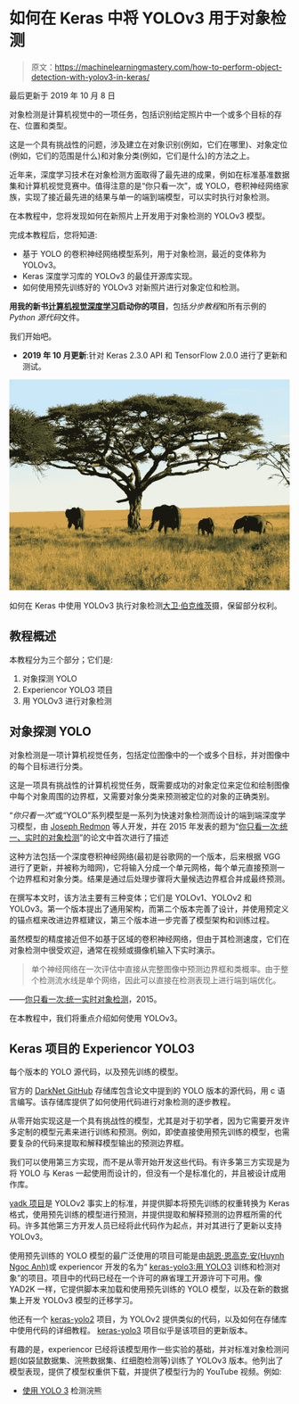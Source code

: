 # 如何在 Keras 中将 YOLOv3 用于对象检测

> 原文：<https://machinelearningmastery.com/how-to-perform-object-detection-with-yolov3-in-keras/>

最后更新于 2019 年 10 月 8 日

对象检测是计算机视觉中的一项任务，包括识别给定照片中一个或多个目标的存在、位置和类型。

这是一个具有挑战性的问题，涉及建立在对象识别(例如，它们在哪里)、对象定位(例如，它们的范围是什么)和对象分类(例如，它们是什么)的方法之上。

近年来，深度学习技术在对象检测方面取得了最先进的成果，例如在标准基准数据集和计算机视觉竞赛中。值得注意的是“你只看一次”，或 YOLO，卷积神经网络家族，实现了接近最先进的结果与单一的端到端模型，可以实时执行对象检测。

在本教程中，您将发现如何在新照片上开发用于对象检测的 YOLOv3 模型。

完成本教程后，您将知道:

*   基于 YOLO 的卷积神经网络模型系列，用于对象检测，最近的变体称为 YOLOv3。
*   Keras 深度学习库的 YOLOv3 的最佳开源库实现。
*   如何使用预先训练好的 YOLOv3 对新照片进行对象定位和检测。

**用我的新书[计算机视觉深度学习](https://machinelearningmastery.com/deep-learning-for-computer-vision/)启动你的项目**，包括*分步教程*和所有示例的 *Python 源代码*文件。

我们开始吧。

*   **2019 年 10 月更新**:针对 Keras 2.3.0 API 和 TensorFlow 2.0.0 进行了更新和测试。

![How to Perform Object Detection With YOLOv3 in Keras](img/96898885dc7eac05e401f715a1b3b270.png)

如何在 Keras
中使用 YOLOv3 执行对象检测[大卫·伯克维茨](https://www.flickr.com/photos/davidberkowitz/5699832418/)摄，保留部分权利。

## 教程概述

本教程分为三个部分；它们是:

1.  对象探测 YOLO
2.  Experiencor YOLO3 项目
3.  用 YOLOv3 进行对象检测

## 对象探测 YOLO

对象检测是一项计算机视觉任务，包括定位图像中的一个或多个目标，并对图像中的每个目标进行分类。

这是一项具有挑战性的计算机视觉任务，既需要成功的对象定位来定位和绘制图像中每个对象周围的边界框，又需要对象分类来预测被定位的对象的正确类别。

“*你只看一次*”或“YOLO”系列模型是一系列为快速对象检测而设计的端到端深度学习模型，由 [Joseph Redmon](https://pjreddie.com/) 等人开发，并在 2015 年发表的题为“[你只看一次:统一、实时的对象检测](https://arxiv.org/abs/1506.02640)”的论文中首次进行了描述

这种方法包括一个深度卷积神经网络(最初是谷歌网的一个版本，后来根据 VGG 进行了更新，并被称为暗网)，它将输入分成一个单元网格，每个单元直接预测一个边界框和对象分类。结果是通过后处理步骤将大量候选边界框合并成最终预测。

在撰写本文时，该方法主要有三种变体；它们是 YOLOv1、YOLOv2 和 YOLOv3。第一个版本提出了通用架构，而第二个版本完善了设计，并使用预定义的锚点框来改进边界框建议，第三个版本进一步完善了模型架构和训练过程。

虽然模型的精度接近但不如基于区域的卷积神经网络，但由于其检测速度，它们在对象检测中很受欢迎，通常在视频或摄像机输入下实时演示。

> 单个神经网络在一次评估中直接从完整图像中预测边界框和类概率。由于整个检测流水线是单个网络，因此可以直接在检测表现上进行端到端优化。

——[你只看一次:统一实时对象检测](https://arxiv.org/abs/1506.02640)，2015。

在本教程中，我们将重点介绍如何使用 YOLOv3。

## Keras 项目的 Experiencor YOLO3

每个版本的 YOLO 源代码，以及预先训练的模型。

官方的 [DarkNet GitHub](https://github.com/pjreddie/darknet) 存储库包含论文中提到的 YOLO 版本的源代码，用 c 语言编写。该存储库提供了如何使用代码进行对象检测的逐步教程。

从零开始实现这是一个具有挑战性的模型，尤其是对于初学者，因为它需要开发许多定制的模型元素来进行训练和预测。例如，即使直接使用预先训练的模型，也需要复杂的代码来提取和解释模型输出的预测边界框。

我们可以使用第三方实现，而不是从零开始开发这些代码。有许多第三方实现是为将 YOLO 与 Keras 一起使用而设计的，但没有一个是标准化的，并且被设计成用作库。

[yadk 项目](https://github.com/allanzelener/YAD2K)是 YOLOv2 事实上的标准，并提供脚本将预先训练的权重转换为 Keras 格式，使用预先训练的模型进行预测，并提供提取和解释预测的边界框所需的代码。许多其他第三方开发人员已经将此代码作为起点，并对其进行了更新以支持 YOLOv3。

使用预先训练的 YOLO 模型的最广泛使用的项目可能是由[胡恩·恩高克·安(Huynh Ngoc Anh)](https://www.linkedin.com/in/ngoca/)或 experiencor 开发的名为“ [keras-yolo3:用 YOLO3](https://github.com/experiencor/keras-yolo3) 训练和检测对象”的项目。项目中的代码已经在一个许可的麻省理工开源许可下可用。像 YAD2K 一样，它提供脚本来加载和使用预先训练的 YOLO 模型，以及在新的数据集上开发 YOLOv3 模型的迁移学习。

他还有一个 [keras-yolo2](https://github.com/experiencor/keras-yolo2) 项目，为 YOLOv2 提供类似的代码，以及如何在存储库中使用代码的详细教程。 [keras-yolo3](https://github.com/experiencor/keras-yolo3) 项目似乎是该项目的更新版本。

有趣的是，experiencor 已经将该模型用作一些实验的基础，并对标准对象检测问题(如袋鼠数据集、浣熊数据集、红细胞检测等)训练了 YOLOv3 版本。他列出了模型表现，提供了模型权重供下载，并提供了模型行为的 YouTube 视频。例如:

*   [使用 YOLO 3](https://www.youtube.com/watch?v=lxLyLIL7OsU) 检测浣熊

<iframe loading="lazy" title="Raccoon Detection using YOLO 3" width="500" height="281" src="about:blank" frameborder="0" allow="accelerometer; autoplay; encrypted-media; gyroscope; picture-in-picture" allowfullscreen="" data-rocket-lazyload="fitvidscompatible" data-lazy-src="https://www.youtube.com/embed/lxLyLIL7OsU?feature=oembed"><iframe title="Raccoon Detection using YOLO 3" width="500" height="281" src="https://www.youtube.com/embed/lxLyLIL7OsU?feature=oembed" frameborder="0" allow="accelerometer; autoplay; encrypted-media; gyroscope; picture-in-picture" allowfullscreen=""/></div> <p/> <p>在本教程中，我们将使用 experiencor 的 keras-yolo3 项目作为使用 YOLOv3 模型执行对象检测的基础。</p> <p>如果存储库改变或被移除(这可能发生在第三方开源项目中)，在编写时会提供一个<a href="https://github.com/jbrownlee/keras-yolo3">代码分叉。</a></p> <h2>用 YOLOv3 进行对象检测</h2> <p><a href="https://github.com/experiencor/keras-yolo3"> keras-yolo3 </a>项目为使用 YOLOv3 模型提供了大量功能，包括对象检测、迁移学习和从零开始训练新模型。</p> <p>在本节中，我们将使用一个预先训练好的模型对一张看不见的照片进行对象检测。该功能在名为“<a href="https://raw.githubusercontent.com/experiencor/keras-yolo3/master/yolo3_one_file_to_detect_them_all.py">yolo 3 _ one _ file _ to _ detect _ them _ all . py</a>”的存储库中的单个 Python 文件中可用，该文件约有 435 行。事实上，这个脚本是一个程序，它将使用预先训练的权重来准备模型，并使用该模型来执行对象检测和输出模型。这也取决于 OpenCV。</p> <p>我们将不再直接使用这个程序，而是重用这个程序中的元素，并开发自己的脚本，首先准备并保存一个 Keras YOLOv3 模型，然后加载该模型，为新照片做出预测。</p> <h3>创建和保存模型</h3> <p>第一步是下载预先训练好的模型权重。</p> <p>这些是在 MSCOCO 数据集上使用 DarkNet 代码库训练的。下载模型砝码，并将其放入您当前的工作目录中，文件名为“<em> yolov3.weights </em>”这是一个很大的文件，根据您的互联网连接速度，下载可能需要一些时间。</p> <ul> <li><a href="https://pjreddie.com/media/files/yolov3.weights"> YOLOv3 预训练模型权重(yolov3.weights) (237 MB) </a></li> </ul> <p>接下来，我们需要定义一个 Keras 模型，该模型具有正确的层数和类型，以匹配下载的模型权重。该模型架构被称为“<em>暗网</em>”，最初是基于 VGG-16 模型。</p> <p>“<a href="https://raw.githubusercontent.com/experiencor/keras-yolo3/master/yolo3_one_file_to_detect_them_all.py">yolo 3 _ one _ file _ to _ detect _ theme _ all . py</a>脚本提供了<em> make_yolov3_model() </em>函数为我们创建模型，以及用于创建图层块的辅助函数<em> _conv_block() </em>。这两个函数可以直接从脚本中复制。</p> <p>我们现在可以为 YOLOv3 定义 Keras 模型。</p> <pre> # define the model model = make_yolov3_model()</pre><p>接下来，我们需要加载模型权重。模型权重以 DarkNet 使用的任何格式存储。我们可以使用脚本中提供的<em>加权阅读器</em>类，而不是试图手动解码文件。</p> <p>为了使用<em>权重读取器</em>，它用我们的权重文件的路径来实例化(例如“<em> yolov3.weights </em>”)。这将解析文件，并将模型权重以我们可以设置到我们的 Keras 模型中的格式加载到内存中。</p> <pre> # load the model weights weight_reader = WeightReader('yolov3.weights')</pre><p>然后，我们可以调用<em>权重读取器</em>实例的<em> load_weights() </em>函数，传入我们定义的 Keras 模型，将权重设置到图层中。</p> <pre> # set the model weights into the model weight_reader.load_weights(model)</pre><p>就是这样；我们现在有一个 YOLOv3 模型可供使用。</p> <p>我们可以将这个模型保存到一个 Keras 兼容的. h5 模型文件中，以备后用。</p> <pre> # save the model to file model.save('model.h5')</pre><p>我们可以把这一切联系在一起；下面列出了完整的代码示例，包括直接从“<em>yolo 3 _ one _ file _ to _ detect _ them _ all . py</em>”脚本中复制的函数。</p> <pre> # create a YOLOv3 Keras model and save it to file # based on https://github.com/experiencor/keras-yolo3 import struct import numpy as np from keras.layers import Conv2D from keras.layers import Input from keras.layers import BatchNormalization from keras.layers import LeakyReLU from keras.layers import ZeroPadding2D from keras.layers import UpSampling2D from keras.layers.merge import add, concatenate from keras.models import Model def _conv_block(inp, convs, skip=True): x = inp count = 0 for conv in convs: if count == (len(convs) - 2) and skip: skip_connection = x count += 1 if conv['stride'] &gt; 1: x = ZeroPadding2D(((1,0),(1,0)))(x) # peculiar padding as darknet prefer left and top x = Conv2D(conv['filter'], conv['kernel'], strides=conv['stride'], padding='valid' if conv['stride'] &gt; 1 else 'same', # peculiar padding as darknet prefer left and top name='conv_' + str(conv['layer_idx']), use_bias=False if conv['bnorm'] else True)(x) if conv['bnorm']: x = BatchNormalization(epsilon=0.001, name='bnorm_' + str(conv['layer_idx']))(x) if conv['leaky']: x = LeakyReLU(alpha=0.1, name='leaky_' + str(conv['layer_idx']))(x) return add([skip_connection, x]) if skip else x def make_yolov3_model(): input_image = Input(shape=(None, None, 3)) # Layer 0 =&gt; 4 x = _conv_block(input_image, [{'filter': 32, 'kernel': 3, 'stride': 1, 'bnorm': True, 'leaky': True, 'layer_idx': 0}, {'filter': 64, 'kernel': 3, 'stride': 2, 'bnorm': True, 'leaky': True, 'layer_idx': 1}, {'filter': 32, 'kernel': 1, 'stride': 1, 'bnorm': True, 'leaky': True, 'layer_idx': 2}, {'filter': 64, 'kernel': 3, 'stride': 1, 'bnorm': True, 'leaky': True, 'layer_idx': 3}]) # Layer 5 =&gt; 8 x = _conv_block(x, [{'filter': 128, 'kernel': 3, 'stride': 2, 'bnorm': True, 'leaky': True, 'layer_idx': 5}, {'filter': 64, 'kernel': 1, 'stride': 1, 'bnorm': True, 'leaky': True, 'layer_idx': 6}, {'filter': 128, 'kernel': 3, 'stride': 1, 'bnorm': True, 'leaky': True, 'layer_idx': 7}]) # Layer 9 =&gt; 11 x = _conv_block(x, [{'filter': 64, 'kernel': 1, 'stride': 1, 'bnorm': True, 'leaky': True, 'layer_idx': 9}, {'filter': 128, 'kernel': 3, 'stride': 1, 'bnorm': True, 'leaky': True, 'layer_idx': 10}]) # Layer 12 =&gt; 15 x = _conv_block(x, [{'filter': 256, 'kernel': 3, 'stride': 2, 'bnorm': True, 'leaky': True, 'layer_idx': 12}, {'filter': 128, 'kernel': 1, 'stride': 1, 'bnorm': True, 'leaky': True, 'layer_idx': 13}, {'filter': 256, 'kernel': 3, 'stride': 1, 'bnorm': True, 'leaky': True, 'layer_idx': 14}]) # Layer 16 =&gt; 36 for i in range(7): x = _conv_block(x, [{'filter': 128, 'kernel': 1, 'stride': 1, 'bnorm': True, 'leaky': True, 'layer_idx': 16+i*3}, {'filter': 256, 'kernel': 3, 'stride': 1, 'bnorm': True, 'leaky': True, 'layer_idx': 17+i*3}]) skip_36 = x # Layer 37 =&gt; 40 x = _conv_block(x, [{'filter': 512, 'kernel': 3, 'stride': 2, 'bnorm': True, 'leaky': True, 'layer_idx': 37}, {'filter': 256, 'kernel': 1, 'stride': 1, 'bnorm': True, 'leaky': True, 'layer_idx': 38}, {'filter': 512, 'kernel': 3, 'stride': 1, 'bnorm': True, 'leaky': True, 'layer_idx': 39}]) # Layer 41 =&gt; 61 for i in range(7): x = _conv_block(x, [{'filter': 256, 'kernel': 1, 'stride': 1, 'bnorm': True, 'leaky': True, 'layer_idx': 41+i*3}, {'filter': 512, 'kernel': 3, 'stride': 1, 'bnorm': True, 'leaky': True, 'layer_idx': 42+i*3}]) skip_61 = x # Layer 62 =&gt; 65 x = _conv_block(x, [{'filter': 1024, 'kernel': 3, 'stride': 2, 'bnorm': True, 'leaky': True, 'layer_idx': 62}, {'filter': 512, 'kernel': 1, 'stride': 1, 'bnorm': True, 'leaky': True, 'layer_idx': 63}, {'filter': 1024, 'kernel': 3, 'stride': 1, 'bnorm': True, 'leaky': True, 'layer_idx': 64}]) # Layer 66 =&gt; 74 for i in range(3): x = _conv_block(x, [{'filter': 512, 'kernel': 1, 'stride': 1, 'bnorm': True, 'leaky': True, 'layer_idx': 66+i*3}, {'filter': 1024, 'kernel': 3, 'stride': 1, 'bnorm': True, 'leaky': True, 'layer_idx': 67+i*3}]) # Layer 75 =&gt; 79 x = _conv_block(x, [{'filter': 512, 'kernel': 1, 'stride': 1, 'bnorm': True, 'leaky': True, 'layer_idx': 75}, {'filter': 1024, 'kernel': 3, 'stride': 1, 'bnorm': True, 'leaky': True, 'layer_idx': 76}, {'filter': 512, 'kernel': 1, 'stride': 1, 'bnorm': True, 'leaky': True, 'layer_idx': 77}, {'filter': 1024, 'kernel': 3, 'stride': 1, 'bnorm': True, 'leaky': True, 'layer_idx': 78}, {'filter': 512, 'kernel': 1, 'stride': 1, 'bnorm': True, 'leaky': True, 'layer_idx': 79}], skip=False) # Layer 80 =&gt; 82 yolo_82 = _conv_block(x, [{'filter': 1024, 'kernel': 3, 'stride': 1, 'bnorm': True, 'leaky': True, 'layer_idx': 80}, {'filter': 255, 'kernel': 1, 'stride': 1, 'bnorm': False, 'leaky': False, 'layer_idx': 81}], skip=False) # Layer 83 =&gt; 86 x = _conv_block(x, [{'filter': 256, 'kernel': 1, 'stride': 1, 'bnorm': True, 'leaky': True, 'layer_idx': 84}], skip=False) x = UpSampling2D(2)(x) x = concatenate([x, skip_61]) # Layer 87 =&gt; 91 x = _conv_block(x, [{'filter': 256, 'kernel': 1, 'stride': 1, 'bnorm': True, 'leaky': True, 'layer_idx': 87}, {'filter': 512, 'kernel': 3, 'stride': 1, 'bnorm': True, 'leaky': True, 'layer_idx': 88}, {'filter': 256, 'kernel': 1, 'stride': 1, 'bnorm': True, 'leaky': True, 'layer_idx': 89}, {'filter': 512, 'kernel': 3, 'stride': 1, 'bnorm': True, 'leaky': True, 'layer_idx': 90}, {'filter': 256, 'kernel': 1, 'stride': 1, 'bnorm': True, 'leaky': True, 'layer_idx': 91}], skip=False) # Layer 92 =&gt; 94 yolo_94 = _conv_block(x, [{'filter': 512, 'kernel': 3, 'stride': 1, 'bnorm': True, 'leaky': True, 'layer_idx': 92}, {'filter': 255, 'kernel': 1, 'stride': 1, 'bnorm': False, 'leaky': False, 'layer_idx': 93}], skip=False) # Layer 95 =&gt; 98 x = _conv_block(x, [{'filter': 128, 'kernel': 1, 'stride': 1, 'bnorm': True, 'leaky': True, 'layer_idx': 96}], skip=False) x = UpSampling2D(2)(x) x = concatenate([x, skip_36]) # Layer 99 =&gt; 106 yolo_106 = _conv_block(x, [{'filter': 128, 'kernel': 1, 'stride': 1, 'bnorm': True, 'leaky': True, 'layer_idx': 99}, {'filter': 256, 'kernel': 3, 'stride': 1, 'bnorm': True, 'leaky': True, 'layer_idx': 100}, {'filter': 128, 'kernel': 1, 'stride': 1, 'bnorm': True, 'leaky': True, 'layer_idx': 101}, {'filter': 256, 'kernel': 3, 'stride': 1, 'bnorm': True, 'leaky': True, 'layer_idx': 102}, {'filter': 128, 'kernel': 1, 'stride': 1, 'bnorm': True, 'leaky': True, 'layer_idx': 103}, {'filter': 256, 'kernel': 3, 'stride': 1, 'bnorm': True, 'leaky': True, 'layer_idx': 104}, {'filter': 255, 'kernel': 1, 'stride': 1, 'bnorm': False, 'leaky': False, 'layer_idx': 105}], skip=False) model = Model(input_image, [yolo_82, yolo_94, yolo_106]) return model class WeightReader: def __init__(self, weight_file): with open(weight_file, 'rb') as w_f: major, = struct.unpack('i', w_f.read(4)) minor, = struct.unpack('i', w_f.read(4)) revision, = struct.unpack('i', w_f.read(4)) if (major*10 + minor) &gt;= 2 and major &lt; 1000 and minor &lt; 1000: w_f.read(8) else: w_f.read(4) transpose = (major &gt; 1000) or (minor &gt; 1000) binary = w_f.read() self.offset = 0 self.all_weights = np.frombuffer(binary, dtype='float32') def read_bytes(self, size): self.offset = self.offset + size return self.all_weights[self.offset-size:self.offset] def load_weights(self, model): for i in range(106): try: conv_layer = model.get_layer('conv_' + str(i)) print("loading weights of convolution #" + str(i)) if i not in [81, 93, 105]: norm_layer = model.get_layer('bnorm_' + str(i)) size = np.prod(norm_layer.get_weights()[0].shape) beta = self.read_bytes(size) # bias gamma = self.read_bytes(size) # scale mean = self.read_bytes(size) # mean var = self.read_bytes(size) # variance weights = norm_layer.set_weights([gamma, beta, mean, var]) if len(conv_layer.get_weights()) &gt; 1: bias = self.read_bytes(np.prod(conv_layer.get_weights()[1].shape)) kernel = self.read_bytes(np.prod(conv_layer.get_weights()[0].shape)) kernel = kernel.reshape(list(reversed(conv_layer.get_weights()[0].shape))) kernel = kernel.transpose([2,3,1,0]) conv_layer.set_weights([kernel, bias]) else: kernel = self.read_bytes(np.prod(conv_layer.get_weights()[0].shape)) kernel = kernel.reshape(list(reversed(conv_layer.get_weights()[0].shape))) kernel = kernel.transpose([2,3,1,0]) conv_layer.set_weights([kernel]) except ValueError: print("no convolution #" + str(i)) def reset(self): self.offset = 0 # define the model model = make_yolov3_model() # load the model weights weight_reader = WeightReader('yolov3.weights') # set the model weights into the model weight_reader.load_weights(model) # save the model to file model.save('model.h5')</pre><p>在现代硬件上运行该示例可能需要不到一分钟的时间。</p> <p>加载权重文件时，您将看到由<em>权重读取器</em>类输出的关于加载内容的调试信息。</p> <pre> ... loading weights of convolution #99 loading weights of convolution #100 loading weights of convolution #101 loading weights of convolution #102 loading weights of convolution #103 loading weights of convolution #104 loading weights of convolution #105</pre><p>在运行结束时，<em> model.h5 </em>文件保存在您当前的工作目录中，其大小与原始重量文件(237MB)大致相同，但准备好加载并直接用作 Keras 模型。</p> <h3>做个预测</h3> <p>我们需要一张新的照片来进行对象检测，理想情况下，使用模型从<a href="http://cocodataset.org/"> MSCOCO 数据集</a>中知道的对象。</p> <p>我们将使用一张由<a href="https://www.flickr.com/photos/boegh/5676993427/"> Boegh </a>在狩猎中拍摄的三只斑马的照片，并在许可的情况下发布。</p> <div id="attachment_7712" style="width: 650px" class="wp-caption aligncenter"><img aria-describedby="caption-attachment-7712" loading="lazy" class="size-full wp-image-7712" src="img/d7a2638f7b70d0b7fd2a169d7cfadf2e.png" alt="Photograph of Three Zebras" width="640" height="386" sizes="(max-width: 640px) 100vw, 640px"/><p id="caption-attachment-7712" class="wp-caption-text">三只斑马的照片<br/>由博伊拍摄，保留部分权利。</p></div> <ul> <li><a href="https://machinelearningmastery.com/wp-content/uploads/2019/03/zebra.jpg">三只斑马的照片(zebra.jpg)</a></li> </ul> <p>下载照片，并将其放入当前工作目录，文件名为“<em>zebra.jpg</em>”。</p> <p>做出预测很简单，尽管解释预测需要一些工作。</p> <p>第一步是<a href="https://machinelearningmastery.com/save-load-keras-deep-learning-models/">加载 Keras 模型</a>。这可能是做预测最慢的部分。</p> <pre> # load yolov3 model model = load_model('model.h5')</pre><p>接下来，我们需要加载我们的新照片，并准备它作为模型的合适输入。该模型期望输入是 416×416 像素正方形的彩色图像。</p> <p>我们可以使用<em> load_img() </em> Keras 函数加载图像，加载后使用 target_size 参数调整图像大小。我们还可以使用<em> img_to_array() </em>函数将加载的 PIL 图像对象转换为 NumPy 数组，然后将像素值从 0-255 重新缩放为 0-1 个 32 位浮点值。</p> <pre> # load the image with the required size image = load_img('zebra.jpg', target_size=(416, 416)) # convert to numpy array image = img_to_array(image) # scale pixel values to [0, 1] image = image.astype('float32') image /= 255.0</pre><p>我们希望稍后再次显示原始照片，这意味着我们需要将所有检测到的对象的边界框从方形缩放回原始形状。因此，我们可以加载图像并检索原始形状。</p> <pre> # load the image to get its shape image = load_img('zebra.jpg') width, height = image.size</pre><p>我们可以将所有这些绑定到一个名为<em> load_image_pixels() </em>的便利函数中，该函数获取文件名和目标大小，并返回准备作为输入提供给 Keras 模型的缩放像素数据，以及图像的原始宽度和高度。</p> <pre> # load and prepare an image def load_image_pixels(filename, shape): # load the image to get its shape image = load_img(filename) width, height = image.size # load the image with the required size image = load_img(filename, target_size=shape) # convert to numpy array image = img_to_array(image) # scale pixel values to [0, 1] image = image.astype('float32') image /= 255.0 # add a dimension so that we have one sample image = expand_dims(image, 0) return image, width, height</pre><p>然后我们可以调用这个函数来加载我们的斑马照片。</p> <pre> # define the expected input shape for the model input_w, input_h = 416, 416 # define our new photo photo_filename = 'zebra.jpg' # load and prepare image image, image_w, image_h = load_image_pixels(photo_filename, (input_w, input_h))</pre><p>我们现在可以将照片输入到 Keras 模型中并进行预测。</p> <pre> # make prediction yhat = model.predict(image) # summarize the shape of the list of arrays print([a.shape for a in yhat])</pre><p>就这样，至少做个预测。下面列出了完整的示例。</p> <pre> # load yolov3 model and perform object detection # based on https://github.com/experiencor/keras-yolo3 from numpy import expand_dims from keras.models import load_model from keras.preprocessing.image import load_img from keras.preprocessing.image import img_to_array # load and prepare an image def load_image_pixels(filename, shape): # load the image to get its shape image = load_img(filename) width, height = image.size # load the image with the required size image = load_img(filename, target_size=shape) # convert to numpy array image = img_to_array(image) # scale pixel values to [0, 1] image = image.astype('float32') image /= 255.0 # add a dimension so that we have one sample image = expand_dims(image, 0) return image, width, height # load yolov3 model model = load_model('model.h5') # define the expected input shape for the model input_w, input_h = 416, 416 # define our new photo photo_filename = 'zebra.jpg' # load and prepare image image, image_w, image_h = load_image_pixels(photo_filename, (input_w, input_h)) # make prediction yhat = model.predict(image) # summarize the shape of the list of arrays print([a.shape for a in yhat])</pre><p>运行该示例将返回三个 NumPy 数组的列表，其形状显示为输出。</p> <p>这些数组预测边界框和类标签，但是是编码的。它们必须被解释。</p> <pre> [(1, 13, 13, 255), (1, 26, 26, 255), (1, 52, 52, 255)]</pre><p/> <h3>做出预测并解释结果</h3> <p>事实上，模型的输出是来自三种不同网格大小的编码候选边界框，这些框被定义为锚框的上下文，是基于对 MSCOCO 数据集中对象大小的分析而精心选择的。</p> <p>experiencor 提供的脚本提供了一个名为<em> decode_netout() </em>的函数，该函数将一次获取一个 NumPy 数组，并对候选边界框和类预测进行解码。此外，不自信地描述对象的任何边界框(例如，所有类概率都低于阈值)都被忽略。我们将使用 60%或 0.6 的概率。该函数返回一系列<em>边界框</em>实例，这些实例在输入图像形状和类别概率的上下文中定义了每个边界框的角。</p> <pre> # define the anchors anchors = [[116,90, 156,198, 373,326], [30,61, 62,45, 59,119], [10,13, 16,30, 33,23]] # define the probability threshold for detected objects class_threshold = 0.6 boxes = list() for i in range(len(yhat)): # decode the output of the network boxes += decode_netout(yhat[i][0], anchors[i], class_threshold, input_h, input_w)</pre><p>接下来，可以将边界框拉伸回原始图像的形状。这很有帮助，因为这意味着稍后我们可以绘制原始图像并绘制边界框，希望能检测到真实的对象。</p> <p>experiencor 脚本提供了<em>correct _ yolo _ box()</em>函数来执行边界框坐标的转换，将边界框列表、我们加载的照片的原始形状以及网络输入的形状作为参数。边界框的坐标直接更新。</p> <pre> # correct the sizes of the bounding boxes for the shape of the image correct_yolo_boxes(boxes, image_h, image_w, input_h, input_w)</pre><p>该模型已经预测了许多候选边界框，并且大多数框将引用相同的对象。可以过滤边界框列表，并且可以合并那些重叠并引用同一对象的框。我们可以将重叠量定义为一个配置参数，在本例中为 50%或 0.5。边界框区域的这种过滤通常被称为非最大抑制，并且是所需的后处理步骤。</p> <p>experiencor 脚本通过<em> do_nms() </em>函数提供这一功能，该函数接受边界框列表和阈值参数。不是清除重叠框，而是清除它们的重叠类的预测概率。这样，如果检测到另一种对象类型，就可以保留和使用这些框。</p> <pre> # suppress non-maximal boxes do_nms(boxes, 0.5)</pre><p>这将给我们留下同样数量的盒子，但只有极少数感兴趣的。我们可以只检索那些强烈预测对象存在的盒子:即超过 60%的自信。这可以通过枚举所有框并检查类预测值来实现。然后，我们可以为该框查找相应的类标签，并将其添加到列表中。每个类标签都必须考虑每个框，以防同一个框强烈预测多个对象。</p> <p>我们可以开发一个<em>get _ box()</em>函数来实现这一点，它将盒子列表、已知标签和我们的分类阈值作为参数，并返回盒子、标签和分数的并行列表。</p> <pre> # get all of the results above a threshold def get_boxes(boxes, labels, thresh): v_boxes, v_labels, v_scores = list(), list(), list() # enumerate all boxes for box in boxes: # enumerate all possible labels for i in range(len(labels)): # check if the threshold for this label is high enough if box.classes[i] &gt; thresh: v_boxes.append(box) v_labels.append(labels[i]) v_scores.append(box.classes[i]*100) # don't break, many labels may trigger for one box return v_boxes, v_labels, v_scores</pre><p>我们可以用盒子列表来调用这个函数。</p> <p>我们还需要一个包含模型已知的类标签的字符串列表，这些标签在训练期间以正确的顺序使用，特别是来自 MSCOCO 数据集的那些类标签。谢天谢地，这是 experiencor 脚本中提供的。</p> <pre> # define the labels labels = ["person", "bicycle", "car", "motorbike", "aeroplane", "bus", "train", "truck", "boat", "traffic light", "fire hydrant", "stop sign", "parking meter", "bench", "bird", "cat", "dog", "horse", "sheep", "cow", "elephant", "bear", "zebra", "giraffe", "backpack", "umbrella", "handbag", "tie", "suitcase", "frisbee", "skis", "snowboard", "sports ball", "kite", "baseball bat", "baseball glove", "skateboard", "surfboard", "tennis racket", "bottle", "wine glass", "cup", "fork", "knife", "spoon", "bowl", "banana", "apple", "sandwich", "orange", "broccoli", "carrot", "hot dog", "pizza", "donut", "cake", "chair", "sofa", "pottedplant", "bed", "diningtable", "toilet", "tvmonitor", "laptop", "mouse", "remote", "keyboard", "cell phone", "microwave", "oven", "toaster", "sink", "refrigerator", "book", "clock", "vase", "scissors", "teddy bear", "hair drier", "toothbrush"] # get the details of the detected objects v_boxes, v_labels, v_scores = get_boxes(boxes, labels, class_threshold)</pre><p>现在我们有了那几箱强预测的对象，我们可以总结它们了。</p> <pre> # summarize what we found for i in range(len(v_boxes)): print(v_labels[i], v_scores[i])</pre><p>我们还可以绘制原始照片，并在每个检测到的对象周围绘制边界框。这可以通过从每个边界框中检索坐标并创建一个矩形对象来实现。</p> <pre> box = v_boxes[i] # get coordinates y1, x1, y2, x2 = box.ymin, box.xmin, box.ymax, box.xmax # calculate width and height of the box width, height = x2 - x1, y2 - y1 # create the shape rect = Rectangle((x1, y1), width, height, fill=False, color='white') # draw the box ax.add_patch(rect)</pre><p>我们也可以画一个带有类标签和置信度的字符串。</p> <pre> # draw text and score in top left corner label = "%s (%.3f)" % (v_labels[i], v_scores[i]) pyplot.text(x1, y1, label, color='white')</pre><p>下面的<em>draw _ box()</em>函数实现了这一点，获取原始照片的文件名以及边界框、标签和分数的平行列表，并创建一个显示所有检测到的对象的图。</p> <pre> # draw all results def draw_boxes(filename, v_boxes, v_labels, v_scores): # load the image data = pyplot.imread(filename) # plot the image pyplot.imshow(data) # get the context for drawing boxes ax = pyplot.gca() # plot each box for i in range(len(v_boxes)): box = v_boxes[i] # get coordinates y1, x1, y2, x2 = box.ymin, box.xmin, box.ymax, box.xmax # calculate width and height of the box width, height = x2 - x1, y2 - y1 # create the shape rect = Rectangle((x1, y1), width, height, fill=False, color='white') # draw the box ax.add_patch(rect) # draw text and score in top left corner label = "%s (%.3f)" % (v_labels[i], v_scores[i]) pyplot.text(x1, y1, label, color='white') # show the plot pyplot.show()</pre><p>然后我们可以调用这个函数来绘制我们的最终结果。</p> <pre> # draw what we found draw_boxes(photo_filename, v_boxes, v_labels, v_scores)</pre><p>现在，我们已经具备了使用 YOLOv3 模型进行预测、解释结果并绘制它们以供审查所需的所有要素。</p> <p>为了完整起见，下面列出了完整的代码清单，包括来自 experiencor 脚本的原始函数和修改后的函数。</p> <pre> # load yolov3 model and perform object detection # based on https://github.com/experiencor/keras-yolo3 import numpy as np from numpy import expand_dims from keras.models import load_model from keras.preprocessing.image import load_img from keras.preprocessing.image import img_to_array from matplotlib import pyplot from matplotlib.patches import Rectangle class BoundBox: def __init__(self, xmin, ymin, xmax, ymax, objness = None, classes = None): self.xmin = xmin self.ymin = ymin self.xmax = xmax self.ymax = ymax self.objness = objness self.classes = classes self.label = -1 self.score = -1 def get_label(self): if self.label == -1: self.label = np.argmax(self.classes) return self.label def get_score(self): if self.score == -1: self.score = self.classes[self.get_label()] return self.score def _sigmoid(x): return 1\. / (1\. + np.exp(-x)) def decode_netout(netout, anchors, obj_thresh, net_h, net_w): grid_h, grid_w = netout.shape[:2] nb_box = 3 netout = netout.reshape((grid_h, grid_w, nb_box, -1)) nb_class = netout.shape[-1] - 5 boxes = [] netout[..., :2] = _sigmoid(netout[..., :2]) netout[..., 4:] = _sigmoid(netout[..., 4:]) netout[..., 5:] = netout[..., 4][..., np.newaxis] * netout[..., 5:] netout[..., 5:] *= netout[..., 5:] &gt; obj_thresh for i in range(grid_h*grid_w): row = i / grid_w col = i % grid_w for b in range(nb_box): # 4th element is objectness score objectness = netout[int(row)][int(col)][b][4] if(objectness.all() &lt;= obj_thresh): continue # first 4 elements are x, y, w, and h x, y, w, h = netout[int(row)][int(col)][b][:4] x = (col + x) / grid_w # center position, unit: image width y = (row + y) / grid_h # center position, unit: image height w = anchors[2 * b + 0] * np.exp(w) / net_w # unit: image width h = anchors[2 * b + 1] * np.exp(h) / net_h # unit: image height # last elements are class probabilities classes = netout[int(row)][col][b][5:] box = BoundBox(x-w/2, y-h/2, x+w/2, y+h/2, objectness, classes) boxes.append(box) return boxes def correct_yolo_boxes(boxes, image_h, image_w, net_h, net_w): new_w, new_h = net_w, net_h for i in range(len(boxes)): x_offset, x_scale = (net_w - new_w)/2./net_w, float(new_w)/net_w y_offset, y_scale = (net_h - new_h)/2./net_h, float(new_h)/net_h boxes[i].xmin = int((boxes[i].xmin - x_offset) / x_scale * image_w) boxes[i].xmax = int((boxes[i].xmax - x_offset) / x_scale * image_w) boxes[i].ymin = int((boxes[i].ymin - y_offset) / y_scale * image_h) boxes[i].ymax = int((boxes[i].ymax - y_offset) / y_scale * image_h) def _interval_overlap(interval_a, interval_b): x1, x2 = interval_a x3, x4 = interval_b if x3 &lt; x1: if x4 &lt; x1: return 0 else: return min(x2,x4) - x1 else: if x2 &lt; x3: return 0 else: return min(x2,x4) - x3 def bbox_iou(box1, box2): intersect_w = _interval_overlap([box1.xmin, box1.xmax], [box2.xmin, box2.xmax]) intersect_h = _interval_overlap([box1.ymin, box1.ymax], [box2.ymin, box2.ymax]) intersect = intersect_w * intersect_h w1, h1 = box1.xmax-box1.xmin, box1.ymax-box1.ymin w2, h2 = box2.xmax-box2.xmin, box2.ymax-box2.ymin union = w1*h1 + w2*h2 - intersect return float(intersect) / union def do_nms(boxes, nms_thresh): if len(boxes) &gt; 0: nb_class = len(boxes[0].classes) else: return for c in range(nb_class): sorted_indices = np.argsort([-box.classes[c] for box in boxes]) for i in range(len(sorted_indices)): index_i = sorted_indices[i] if boxes[index_i].classes[c] == 0: continue for j in range(i+1, len(sorted_indices)): index_j = sorted_indices[j] if bbox_iou(boxes[index_i], boxes[index_j]) &gt;= nms_thresh: boxes[index_j].classes[c] = 0 # load and prepare an image def load_image_pixels(filename, shape): # load the image to get its shape image = load_img(filename) width, height = image.size # load the image with the required size image = load_img(filename, target_size=shape) # convert to numpy array image = img_to_array(image) # scale pixel values to [0, 1] image = image.astype('float32') image /= 255.0 # add a dimension so that we have one sample image = expand_dims(image, 0) return image, width, height # get all of the results above a threshold def get_boxes(boxes, labels, thresh): v_boxes, v_labels, v_scores = list(), list(), list() # enumerate all boxes for box in boxes: # enumerate all possible labels for i in range(len(labels)): # check if the threshold for this label is high enough if box.classes[i] &gt; thresh: v_boxes.append(box) v_labels.append(labels[i]) v_scores.append(box.classes[i]*100) # don't break, many labels may trigger for one box return v_boxes, v_labels, v_scores # draw all results def draw_boxes(filename, v_boxes, v_labels, v_scores): # load the image data = pyplot.imread(filename) # plot the image pyplot.imshow(data) # get the context for drawing boxes ax = pyplot.gca() # plot each box for i in range(len(v_boxes)): box = v_boxes[i] # get coordinates y1, x1, y2, x2 = box.ymin, box.xmin, box.ymax, box.xmax # calculate width and height of the box width, height = x2 - x1, y2 - y1 # create the shape rect = Rectangle((x1, y1), width, height, fill=False, color='white') # draw the box ax.add_patch(rect) # draw text and score in top left corner label = "%s (%.3f)" % (v_labels[i], v_scores[i]) pyplot.text(x1, y1, label, color='white') # show the plot pyplot.show() # load yolov3 model model = load_model('model.h5') # define the expected input shape for the model input_w, input_h = 416, 416 # define our new photo photo_filename = 'zebra.jpg' # load and prepare image image, image_w, image_h = load_image_pixels(photo_filename, (input_w, input_h)) # make prediction yhat = model.predict(image) # summarize the shape of the list of arrays print([a.shape for a in yhat]) # define the anchors anchors = [[116,90, 156,198, 373,326], [30,61, 62,45, 59,119], [10,13, 16,30, 33,23]] # define the probability threshold for detected objects class_threshold = 0.6 boxes = list() for i in range(len(yhat)): # decode the output of the network boxes += decode_netout(yhat[i][0], anchors[i], class_threshold, input_h, input_w) # correct the sizes of the bounding boxes for the shape of the image correct_yolo_boxes(boxes, image_h, image_w, input_h, input_w) # suppress non-maximal boxes do_nms(boxes, 0.5) # define the labels labels = ["person", "bicycle", "car", "motorbike", "aeroplane", "bus", "train", "truck", "boat", "traffic light", "fire hydrant", "stop sign", "parking meter", "bench", "bird", "cat", "dog", "horse", "sheep", "cow", "elephant", "bear", "zebra", "giraffe", "backpack", "umbrella", "handbag", "tie", "suitcase", "frisbee", "skis", "snowboard", "sports ball", "kite", "baseball bat", "baseball glove", "skateboard", "surfboard", "tennis racket", "bottle", "wine glass", "cup", "fork", "knife", "spoon", "bowl", "banana", "apple", "sandwich", "orange", "broccoli", "carrot", "hot dog", "pizza", "donut", "cake", "chair", "sofa", "pottedplant", "bed", "diningtable", "toilet", "tvmonitor", "laptop", "mouse", "remote", "keyboard", "cell phone", "microwave", "oven", "toaster", "sink", "refrigerator", "book", "clock", "vase", "scissors", "teddy bear", "hair drier", "toothbrush"] # get the details of the detected objects v_boxes, v_labels, v_scores = get_boxes(boxes, labels, class_threshold) # summarize what we found for i in range(len(v_boxes)): print(v_labels[i], v_scores[i]) # draw what we found draw_boxes(photo_filename, v_boxes, v_labels, v_scores)</pre><p>再次运行该示例将打印模型原始输出的形状。</p> <p>接下来是模型检测到的对象及其置信度的摘要。我们可以看到，该模型已经检测到三只斑马，所有的可能性都在 90%以上。</p> <pre> [(1, 13, 13, 255), (1, 26, 26, 255), (1, 52, 52, 255)] zebra 94.91060376167297 zebra 99.86329674720764 zebra 96.8708872795105</pre><p>创建照片的绘图，并绘制三个边界框。我们可以看到，该模型确实成功检测到了照片中的三只斑马。</p> <div id="attachment_7713" style="width: 1034px" class="wp-caption aligncenter"><img aria-describedby="caption-attachment-7713" loading="lazy" class="size-large wp-image-7713" src="img/3442d2bc975be9701d1421b5c14a4d25.png" alt="Photograph of Three Zebra Each Detected with the YOLOv3 Model and Localized with Bounding Boxes" width="1024" height="768" sizes="(max-width: 1024px) 100vw, 1024px"/><p id="caption-attachment-7713" class="wp-caption-text">三只斑马的照片，每只斑马都用 YOLOv3 模型检测到，并用边界框进行了定位</p></div> <h2>进一步阅读</h2> <p>如果您想更深入地了解这个主题，本节将提供更多资源。</p> <h3>报纸</h3> <ul> <li><a href="https://arxiv.org/abs/1506.02640">你只看一次:统一实时对象检测</a>，2015。</li> <li><a href="https://arxiv.org/abs/1612.08242"> YOLO9000:更好更快更强</a>，2016。</li> <li><a href="https://arxiv.org/abs/1804.02767"> YOLOv3:一个增量改进</a>，2018。</li> </ul> <h3>应用程序接口</h3> <ul> <li><a href="https://matplotlib.org/api/_as_gen/matplotlib.patches.Rectangle.html">matplotlib . patches . rectangle API</a></li> </ul> <h3>资源</h3> <ul> <li><a href="https://pjreddie.com/darknet/yolo/"> YOLO:实时对象检测，首页</a>。</li> <li><a href="https://github.com/pjreddie/darknet">官方暗网和 YOLO 源代码，GitHub </a>。</li> <li><a href="https://github.com/pjreddie/darknet/wiki/YOLO:-Real-Time-Object-Detection">官方 YOLO:实时对象检测</a>。</li> <li><a href="https://experiencor.github.io/"> Huynh Ngoc Anh，experiencor，首页</a>。</li> <li><a href="https://github.com/experiencor/keras-yolo3">体验者/喀拉拉-yolo3，GitHub </a>。</li> </ul> <h3>喀拉斯项目的其他 YOLO</h3> <ul> <li><a href="https://github.com/allanzelener/YAD2K">allalener/YAD 2k，GitHub </a>。</li> <li><a href="https://github.com/qqwweee/keras-yolo3">qwweee/keras-yolo 3，GitHub </a>。</li> <li>小高/约洛夫 3 GitHub 。</li> </ul> <h2>摘要</h2> <p>在本教程中，您发现了如何在新照片上开发用于对象检测的 YOLOv3 模型。</p> <p>具体来说，您了解到:</p> <ul> <li>基于 YOLO 的卷积神经网络模型系列，用于对象检测，最近的变体称为 YOLOv3。</li> <li>Keras 深度学习库的 YOLOv3 的最佳开源库实现。</li> <li>如何使用预先训练好的 YOLOv3 对新照片进行对象定位和检测。</li> </ul> <p>你有什么问题吗？<br/>在下面的评论中提问，我会尽力回答。</p> <p/> </body></html></iframe>